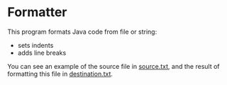 # Formatter
This program formats Java code from file or string:
- sets indents
- adds line breaks

You can see an example of the source file in [source.txt](https://github.com/SNSemenova/Formatter/blob/master/source.txt), and the result of formatting this file in [destination.txt](https://github.com/SNSemenova/Formatter/blob/master/destination.txt).
